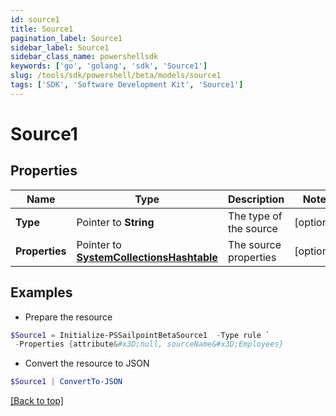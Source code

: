 ```yaml
---
id: source1
title: Source1
pagination_label: Source1
sidebar_label: Source1
sidebar_class_name: powershellsdk
keywords: ['go', 'golang', 'sdk', 'Source1'] 
slug: /tools/sdk/powershell/beta/models/source1
tags: ['SDK', 'Software Development Kit', 'Source1']
---
```



# Source1

## Properties

Name | Type | Description | Notes
------------ | ------------- | ------------- | -------------
**Type** |  Pointer to **String** | The type of the source | [optional] 
**Properties** |  Pointer to [**SystemCollectionsHashtable**](system-collections-hashtable) | The source properties | [optional] 

## Examples

- Prepare the resource
```powershell
$Source1 = Initialize-PSSailpointBetaSource1  -Type rule `
 -Properties {attribute&#x3D;null, sourceName&#x3D;Employees}
```

- Convert the resource to JSON
```powershell
$Source1 | ConvertTo-JSON
```


[[Back to top]](#) 

